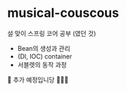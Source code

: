 # musical-couscous
설 맞이 스프링 코어 공부 (였던 것)

- Bean의 생성과 관리
- (DI, IOC) container
- 서블렛의 동작 과정

👷 추가 예정입니당
🚧🚧🚧
